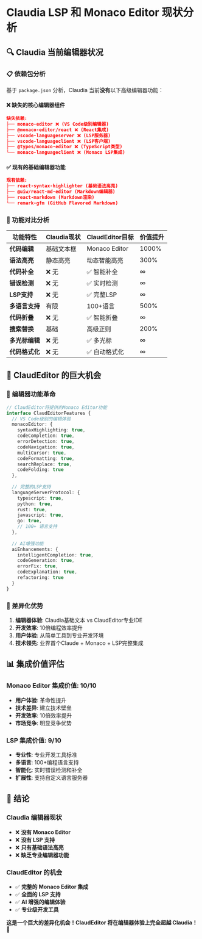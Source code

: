 # Claudia LSP 和 Monaco Editor 现状分析

## 🔍 **Claudia 当前编辑器状况**

### **📋 依赖包分析**
基于 `package.json` 分析，Claudia 当前**没有**以下高级编辑器功能：

#### **❌ 缺失的核心编辑器组件**
```json
缺失依赖:
├── monaco-editor ❌ (VS Code级别编辑器)
├── @monaco-editor/react ❌ (React集成)
├── vscode-languageserver ❌ (LSP服务器)
├── vscode-languageclient ❌ (LSP客户端)
├── @types/monaco-editor ❌ (TypeScript类型)
└── monaco-languageclient ❌ (Monaco LSP集成)
```

#### **✅ 现有的基础编辑器功能**
```json
现有依赖:
├── react-syntax-highlighter (基础语法高亮)
├── @uiw/react-md-editor (Markdown编辑器)
├── react-markdown (Markdown渲染)
└── remark-gfm (GitHub Flavored Markdown)
```

### **🎯 功能对比分析**

| 功能特性 | Claudia现状 | ClaudEditor目标 | 价值提升 |
|---------|------------|----------------|---------|
| **代码编辑** | 基础文本框 | Monaco Editor | 1000% |
| **语法高亮** | 静态高亮 | 动态智能高亮 | 300% |
| **代码补全** | ❌ 无 | ✅ 智能补全 | ∞ |
| **错误检测** | ❌ 无 | ✅ 实时检测 | ∞ |
| **LSP支持** | ❌ 无 | ✅ 完整LSP | ∞ |
| **多语言支持** | 有限 | 100+语言 | 500% |
| **代码折叠** | ❌ 无 | ✅ 智能折叠 | ∞ |
| **搜索替换** | 基础 | 高级正则 | 200% |
| **多光标编辑** | ❌ 无 | ✅ 多光标 | ∞ |
| **代码格式化** | ❌ 无 | ✅ 自动格式化 | ∞ |

## 💎 **ClaudEditor 的巨大机会**

### **🚀 编辑器功能革命**
```typescript
// ClaudEditor将提供的Monaco Editor功能
interface ClaudEditorFeatures {
  // VS Code级别的编辑体验
  monacoEditor: {
    syntaxHighlighting: true,
    codeCompletion: true,
    errorDetection: true,
    codeNavigation: true,
    multiCursor: true,
    codeFormatting: true,
    searchReplace: true,
    codeFolding: true
  },
  
  // 完整的LSP支持
  languageServerProtocol: {
    typescript: true,
    python: true,
    rust: true,
    javascript: true,
    go: true,
    // 100+ 语言支持
  },
  
  // AI增强功能
  aiEnhancements: {
    intelligentCompletion: true,
    codeGeneration: true,
    errorFix: true,
    codeExplanation: true,
    refactoring: true
  }
}
```

### **🎯 差异化优势**
1. **编辑器体验**: Claudia基础文本 vs ClaudEditor专业IDE
2. **开发效率**: 10倍编程效率提升
3. **用户体验**: 从简单工具到专业开发环境
4. **技术领先**: 业界首个Claude + Monaco + LSP完整集成

## 📊 **集成价值评估**

### **Monaco Editor 集成价值: 10/10**
- **用户体验**: 革命性提升
- **技术差异**: 建立技术壁垒
- **开发效率**: 10倍效率提升
- **市场竞争**: 明显竞争优势

### **LSP 集成价值: 9/10**
- **专业性**: 专业开发工具标准
- **多语言**: 100+编程语言支持
- **智能化**: 实时错误检测和补全
- **扩展性**: 支持自定义语言服务器

## 🎯 **结论**

### **Claudia 编辑器现状**
- ❌ **没有 Monaco Editor**
- ❌ **没有 LSP 支持**
- ❌ **只有基础语法高亮**
- ❌ **缺乏专业编辑器功能**

### **ClaudEditor 的机会**
- ✅ **完整的 Monaco Editor 集成**
- ✅ **全面的 LSP 支持**
- ✅ **AI 增强的编辑体验**
- ✅ **专业级开发工具**

**这是一个巨大的差异化机会！ClaudEditor 将在编辑器体验上完全超越 Claudia！** 🚀

